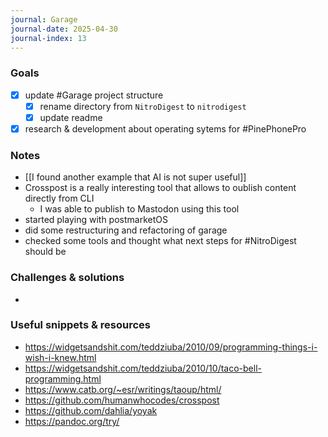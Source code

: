 ```yaml
---
journal: Garage
journal-date: 2025-04-30
journal-index: 13
---
```


### Goals

- [x] update #Garage project structure
  - [x] rename directory from `NitroDigest` to `nitrodigest`
  - [x] update readme
- [x] research & development about operating sytems for #PinePhonePro

### Notes

- [[I found another example that AI is not super useful]]
- Crosspost is a really interesting tool that allows to oublish content directly from CLI
  - I was able to publish to Mastodon using this tool
- started playing with postmarketOS
- did some restructuring and refactoring of garage
- checked some tools and thought what next steps for #NitroDigest should be

### Challenges & solutions

-

### Useful snippets & resources

- <https://widgetsandshit.com/teddziuba/2010/09/programming-things-i-wish-i-knew.html>
- <https://widgetsandshit.com/teddziuba/2010/10/taco-bell-programming.html>
- <https://www.catb.org/~esr/writings/taoup/html/>
- <https://github.com/humanwhocodes/crosspost>
- <https://github.com/dahlia/yoyak>
- <https://pandoc.org/try/>
